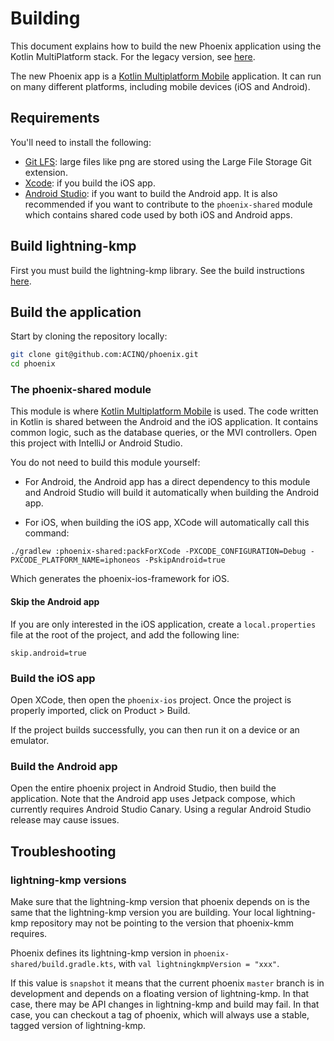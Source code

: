 # Building

This document explains how to build the new Phoenix application using the Kotlin MultiPlatform stack. For the legacy version, see [here](https://github.com/ACINQ/phoenix/blob/master/phoenix-legacy/BUILD.md).

The new Phoenix app is a [Kotlin Multiplatform Mobile](https://kotlinlang.org/docs/mobile/home.html) application.
It can run on many different platforms, including mobile devices (iOS and Android).

## Requirements

You'll need to install the following:
- [Git LFS](https://git-lfs.github.com/): large files like png are stored using the Large File Storage Git extension.
- [Xcode](https://developer.apple.com/xcode/): if you build the iOS app.
- [Android Studio](https://developer.android.com/studio): if you want to build the Android app. It is also recommended if you want to contribute to the `phoenix-shared` module which contains shared code used by both iOS and Android apps.

## Build lightning-kmp

First you must build the lightning-kmp library. See the build instructions [here](https://github.com/ACINQ/lightning-kmp/blob/master/BUILD.md).

## Build the application

Start by cloning the repository locally:

```sh
git clone git@github.com:ACINQ/phoenix.git
cd phoenix
```

### The phoenix-shared module

This module is where [Kotlin Multiplatform Mobile](https://kotlinlang.org/docs/mobile/home.html) is used. The code written in Kotlin is shared between the Android and the iOS application. It contains common logic, such as the database queries, or the MVI controllers. Open this project with IntelliJ or Android Studio.

You do not need to build this module yourself:

- For Android, the Android app has a direct dependency to this module and Android Studio will build it automatically when building the Android app.

- For iOS, when building the iOS app, XCode will automatically call this command:

```
./gradlew :phoenix-shared:packForXCode -PXCODE_CONFIGURATION=Debug -PXCODE_PLATFORM_NAME=iphoneos -PskipAndroid=true
```

Which generates the phoenix-ios-framework for iOS.

#### Skip the Android app

If you are only interested in the iOS application, create a `local.properties` file at the root of the project, and add the following line:

```
skip.android=true
```

### Build the iOS app

Open XCode, then open the `phoenix-ios` project. Once the project is properly imported, click on Product > Build.

If the project builds successfully, you can then run it on a device or an emulator.

### Build the Android app

Open the entire phoenix project in Android Studio, then build the application. Note that the Android app uses Jetpack compose, which currently requires Android Studio Canary. Using a regular Android Studio release may cause issues.

## Troubleshooting

### lightning-kmp versions

Make sure that the lightning-kmp version that phoenix depends on is the same that the lightning-kmp version you are building. Your local lightning-kmp repository may not be pointing to the version that phoenix-kmm requires.

Phoenix defines its lightning-kmp version in `phoenix-shared/build.gradle.kts`, with `val lightningkmpVersion = "xxx"`.

If this value is `snapshot` it means that the current phoenix `master` branch is in development and depends on a floating version of lightning-kmp. In that case, there may be API changes in lightning-kmp and build may fail. In that case, you can checkout a tag of phoenix, which will always use a stable, tagged version of lightning-kmp.

